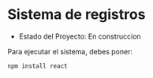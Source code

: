 <h1>Sistema de registros</h1>

- Estado del Proyecto: En construccion

Para ejecutar el sistema, debes poner:

```npm install react```
